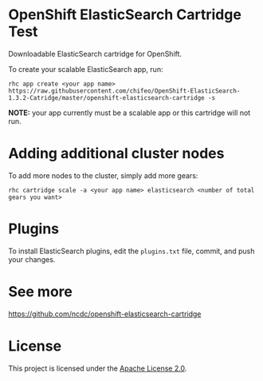 OpenShift ElasticSearch Cartridge Test
=================================
Downloadable ElasticSearch cartridge for OpenShift.

To create your scalable ElasticSearch app, run:

    rhc app create <your app name> https://raw.githubusercontent.com/chifeo/OpenShift-ElasticSearch-1.3.2-Catridge/master/openshift-elasticsearch-cartridge -s

**NOTE:** your app currently must be a scalable app or this cartridge will not run.


Adding additional cluster nodes
===============================
To add more nodes to the cluster, simply add more gears:

    rhc cartridge scale -a <your app name> elasticsearch <number of total gears you want>


Plugins
=======
To install ElasticSearch plugins, edit the `plugins.txt` file, commit, and push your changes.

See more
=======
https://github.com/ncdc/openshift-elasticsearch-cartridge

License
=======
This project is licensed under the [Apache License 2.0](http://www.apache.org/licenses/LICENSE-2.0.html).
